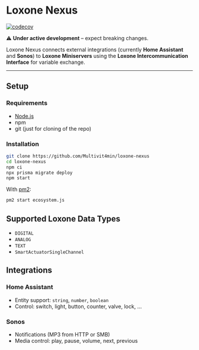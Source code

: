 # Loxone Nexus

[![codecov](https://codecov.io/github/Multivit4min/loxone-nexus/branch/main/graph/badge.svg?token=QF11M7H8SB)](https://codecov.io/github/Multivit4min/loxone-nexus)

⚠️ **Under active development** – expect breaking changes.

Loxone Nexus connects external integrations (currently **Home Assistant** and **Sonos**) to **Loxone Miniservers** using the **Loxone Intercommunication Interface** for variable exchange.

---

## Setup

### Requirements
- [Node.js](https://nodejs.org/en/download/)
- npm  
- git (just for cloning of the repo)

### Installation
```sh
git clone https://github.com/Multivit4min/loxone-nexus
cd loxone-nexus
npm ci
npx prisma migrate deploy
npm start
```

With [pm2](https://pm2.keymetrics.io/):
```sh
pm2 start ecosystem.js
```

## Supported Loxone Data Types
- `DIGITAL`  
- `ANALOG`  
- `TEXT`  
- `SmartActuatorSingleChannel`  


## Integrations

### Home Assistant
- Entity support: `string`, `number`, `boolean`  
- Control: switch, light, button, counter, valve, lock, …  

### Sonos
- Notifications (MP3 from HTTP or SMB)  
- Media control: play, pause, volume, next, previous  
